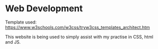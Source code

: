 # Web Development

Template used: 
https://www.w3schools.com/w3css/tryw3css_templates_architect.htm

This website is being used to simply assist with my practise in CSS, html and JS. 
